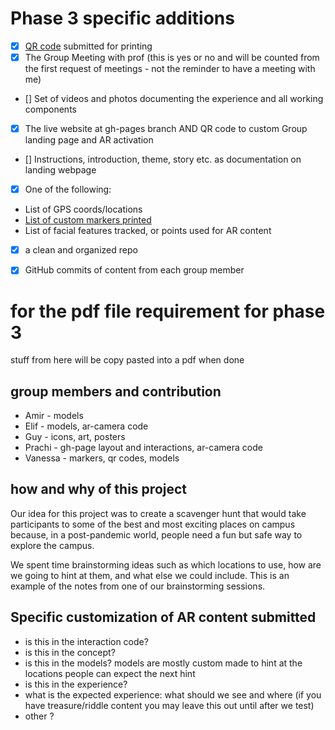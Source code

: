 # Phase 3 specific additions
- [X] [QR code](https://github.com/robots-make-art-too/Group-Pirates/blob/gh-pages/phase2-qrcode.png) submitted for printing
- [X] The Group Meeting with prof (this is yes or no and will be counted from the first request of meetings - not the reminder to have a meeting with me)
- [] Set of videos and photos documenting the experience and all working components
- [X] The live website at gh-pages branch AND QR code to custom Group landing page and AR activation
- [] Instructions, introduction, theme, story etc. as documentation on landing webpage
- [X] One of the following:
* List of GPS coords/locations
* [List of custom markers printed](https://github.com/robots-make-art-too/Group-Pirates/tree/gh-pages/docs/assets/markers)
* List of facial features tracked, or points used for AR content
- [X] a clean and organized repo
- [X] GitHub commits of content from each group member


# for the pdf file requirement for phase 3 
stuff from here will be copy pasted into a pdf when done

## group members and contribution
* Amir - models
* Elif - models, ar-camera code
* Guy - icons, art, posters
* Prachi - gh-page layout and interactions, ar-camera code
* Vanessa - markers, qr codes, models


## how and why of this project

Our idea for this project was to create a scavenger hunt that would take participants to some of the best and most exciting places on campus because, in a post-pandemic world, people need a fun but safe way to explore the campus. 

We spent time brainstorming ideas such as which locations to use, how are we going to hint 
at them, and what else we could include. This is an example of the notes from one of our brainstorming sessions.


## Specific customization of AR content submitted
* is this in the interaction code? 
* is this in the concept?
* is this in the models? models are mostly custom made to hint at the locations people can expect the next hint
* is this in the experience?
* what is the expected experience: what should we see and where (if you have treasure/riddle content you may leave this out until after we test)
* other ?
